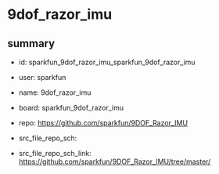 # 9dof_razor_imu
 
## summary 
* id: sparkfun_9dof_razor_imu_sparkfun_9dof_razor_imu
* user: sparkfun
* name: 9dof_razor_imu
* board: sparkfun_9dof_razor_imu
* repo: https://github.com/sparkfun/9DOF_Razor_IMU



* src_file_repo_sch: 
* src_file_repo_sch_link: https://github.com/sparkfun/9DOF_Razor_IMU/tree/master/




